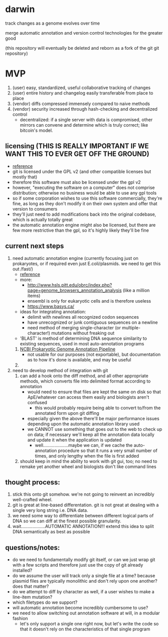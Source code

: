 darwin
======

track changes as a genome evolves over time

merge automatic annotation and version control technologies for the greater good

(this repository will eventually be deleted and reborn as a fork of the git git repository)

# MVP
1. (user) easy, standardized, useful collaborative tracking of changes
2. (user) entire history and changelog easily transferable from place to place
3. (vendor) diffs compressed immensely compared to naive methods
4. (vendor) security increased through hash-checking and decentralized control
    * decentralized: if a single server with data is compromised, other mirrors can convene and determine which is truly correct; like bitcoin's model.

## licensing (THIS IS REALLY IMPORTANT IF WE WANT THIS TO EVER GET OFF THE GROUND)
* [reference](http://www.gnu.org/licenses/gpl.html)
* git is licensed under the GPL v2 (and other compatible licenses but mostly that)
* therefore this software must also be licensed under the gpl v2
* however, "executing the software on a computer" does not comprise distribution; otherwise no business would be able to use any gpl tools
* so if some corporation wishes to use this software commercially, they're fine, as long as they don't modify it on their own system and offer that version to consumers
* they'll just need to add modifications back into the original codebase, which is actually totally great
* the automatic annotation engine might also be licensed, but there are few more restrictive than the gpl, so it's highly likely they'll be fine

## current next steps
1. need automatic annotation engine (currently focusing just on prokaryotes, or if required even just E.coli/plasmids. we need to get this out /fast/)
    * [reference](http://en.wikipedia.org/wiki/Genome_project#Genome_annotation)
    * more:
        * http://www.hsls.pitt.edu/obrc/index.php?page=genome_browsers_annotation_analysis (like a million items)
        * ensembl is only for eukaryotic cells and is therefore useless
        * https://www.basys.ca/
    * ideas for integrating annotation:
        * delimit with newlines all recognized codon sequences
        * have unrecognized or junk contiguous sequences on a newline
        * need method of merging single-character (or multiple-character!) mutations without freaking out
    * 'BLAST' is method of determining DNA sequence similarity to existing sequences, used in most auto-annotation programs
    1. [NCBI Prokaryotic Genome Annotation Pipeline](http://www.ncbi.nlm.nih.gov/genome/annotation_prok/)
        * not usable for our purposes (not exportable), but documentation as to how it's done is available, and may be useful
    2. 
2. need to develop method of integration with git
    1. can add a hook onto the diff method, and all other appropriate methods, which converts file into delimited format according to annotation
        * would need to ensure that files are kept the same on disk so that ApE/whatever can access them easily and biologists aren't confused
            * this would probably require being able to convert to/from the annotated form upon git diffing
        * especially given the above there'll be major performance issues depending upon the automatic annotation library used
        * we CANNOT use something that goes out to the web to check up on data; if necessary we'll keep all the annotation data locally and update it when the application is updated
            * well....................maybe we can, if we cache the auto-annotation procedure so that it runs a very small number of times, and only lengthy when the file is first added
    2. should keep in mind the ability to work with git gui, too; no need to remake yet another wheel and biologists don't like command lines

## thought process:
1. stick this onto git somehow. we're not going to reinvent an incredibly well-crafted wheel.
2. git is great at line-based differentation. git is not great at dealing with a single very long string i.e. DNA data.
3. we need some way to differentiate between different logical parts of DNA so we can diff at the finest possible granularity.
4. wait...................AUTOMATIC ANNOTATION!!! extend this idea to split DNA semantically as best as possible

## questions/notes:
* do we need to fundamentally modify git itself, or can we just wrap git with a few scripts and therefore just use the copy of git already installed?
* do we assume the user will track only a single file at a time? because plasmid files are typically monolithic and don't rely upon one another? does that matter?
* do we attempt to diff by character as well, if a user wishes to make a line-item mutation?
* which filetypes do we support?
* will automatic annotation become incredibly cumbersome to use?
* we need to allow switching out annotation software at will, in a modular fashion
    * let's only support a single one right now, but let's write the code so that it doesn't rely on the characteristics of that single program

